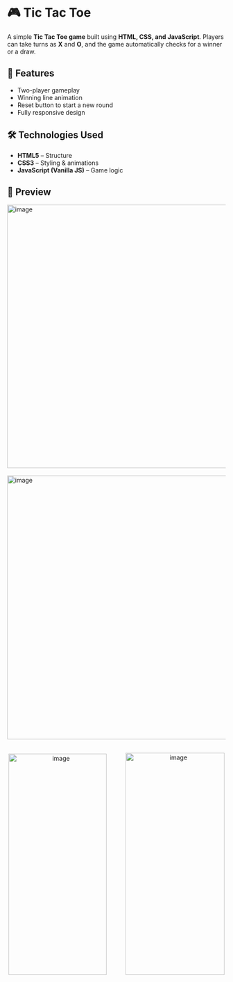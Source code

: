 # 🎮 Tic Tac Toe

A simple **Tic Tac Toe game** built using **HTML, CSS, and JavaScript**.
Players can take turns as **X** and **O**, and the game automatically checks for a winner or a draw.

## 🚀 Features

* Two-player gameplay
* Winning line animation
* Reset button to start a new round
* Fully responsive design

## 🛠️ Technologies Used

* **HTML5** – Structure
* **CSS3** – Styling & animations
* **JavaScript (Vanilla JS)** – Game logic

## 📸 Preview

<img width="1366" height="606" alt="image" src="https://github.com/user-attachments/assets/50570dcd-b80b-4df2-b526-13d8cbd0af18" />
<br><br>

<img width="1366" height="607" alt="image" src="https://github.com/user-attachments/assets/a7796cca-3fda-4deb-8ef3-59ccfaec3983" />
<br><br>

<p align="center">
  <img width="226" height="509" alt="image" src="https://github.com/user-attachments/assets/dc74bf4e-13dd-4f6e-a551-1358bb477ed8" style="margin-right: 40px;" />
  <img width="228" height="511" alt="image" src="https://github.com/user-attachments/assets/133e73dd-de8b-49fe-b002-339955858d28" />
</p>

